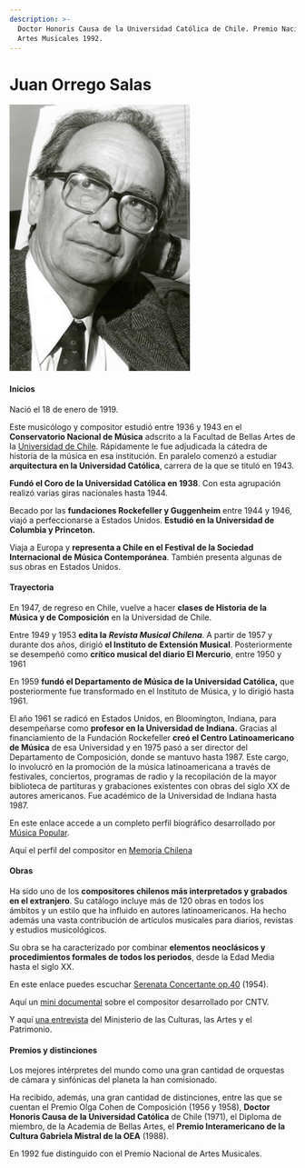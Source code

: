 ```yaml
---
description: >-
  Doctor Honoris Causa de la Universidad Católica de Chile. Premio Nacional de
  Artes Musicales 1992.
---
```


# Juan Orrego Salas

![Juan Orrego Salas. Foto: Universidad Cat&#xF3;lica.](../../.gitbook/assets/juanorrregosalas.jpg)

#### Inicios

Nació el 18 de enero de 1919.

Este musicólogo y compositor estudió entre 1936 y 1943 en el **Conservatorio Nacional de Música** adscrito a la Facultad de Bellas Artes de la [Universidad de Chile](http://www.uchile.cl/portal/presentacion/historia/grandes-figuras/premios-nacionales/musica/6609/juan-orrego-salas). Rápidamente le fue adjudicada la cátedra de historia de la música en esa institución. En paralelo comenzó a estudiar **arquitectura en la Universidad Católica**, carrera de la que se tituló en 1943.

**Fundó el Coro de la Universidad Católica en 1938**. Con esta agrupación realizó varias giras nacionales hasta 1944.

Becado por las **fundaciones Rockefeller y Guggenheim** entre 1944 y 1946, viajó a perfeccionarse a Estados Unidos. **Estudió en la Universidad de Columbia y Princeton.**

Viaja a Europa y **representa a Chile en el Festival de la Sociedad Internacional de Música Contemporánea**. También presenta algunas de sus obras en Estados Unidos. 

#### Trayectoria

En 1947, de regreso en Chile, vuelve a hacer **clases de Historia de la Música y de Composición** en la Universidad de Chile.

Entre 1949 y 1953 **edita la** _**Revista Musical Chilena**_. A partir de 1957 y durante dos años, dirigió **el Instituto de Extensión Musical**. Posteriormente se desempeñó como **crítico musical del diario El Mercurio**, entre 1950 y 1961

En 1959 **fundó el Departamento de Música de la Universidad Católica,** que posteriormente fue transformado en el Instituto de Música, y lo dirigió hasta 1961.

El año 1961 se radicó en Estados Unidos, en Bloomington, Indiana, para desempeñarse como **profesor en la Universidad de Indiana.** Gracias al financiamiento de la Fundación Rockefeller **creó el Centro Latinoamericano de Música** de esa Universidad y en 1975 pasó a ser director del Departamento de Composición, donde se mantuvo hasta 1987. Este cargo, lo involucró en la promoción de la música latinoamericana a través de festivales, conciertos, programas de radio y la recopilación de la mayor biblioteca de partituras y grabaciones existentes con obras del siglo XX de autores americanos. Fue académico de la Universidad de Indiana hasta 1987.

En este enlace accede a un completo perfil biográfico desarrollado por [Música Popular](http://www.musicapopular.cl/artista/juan-orrego-salas/).

Aquí el perfil del compositor en [Memoria Chilena](http://www.memoriachilena.gob.cl/602/w3-article-97011.html)

#### Obras

Ha sido uno de los **compositores chilenos más interpretados y grabados en el extranjero**. Su catálogo incluye más de 120 obras en todos los ámbitos y un estilo que ha influido en autores latinoamericanos. Ha hecho además una vasta contribución de artículos musicales para diarios, revistas y estudios musicológicos.

Su obra se ha caracterizado por combinar **elementos neoclásicos y procedimientos formales de todos los periodos**, desde la Edad Media hasta el siglo XX. 

En este enlace puedes escuchar [Serenata Concertante op.40](https://www.youtube.com/watch?v=YCWhCyLtxUY) \(1954\).

Aquí un [mini documental](https://infantil.cntv.cl/videos/juan-orrego-salas-0) sobre el compositor desarrollado por CNTV.

Y aquí [una entrevista](https://www.cultura.gob.cl/eventos-actividades/maestro-juan-orrego-salas-jorge-pena-hen-fue-un-hombre-muy-visionario/) del Ministerio de las Culturas, las Artes y el Patrimonio.

#### Premios y distinciones

Los mejores intérpretes del mundo como una gran cantidad de orquestas de cámara y sinfónicas del planeta la han comisionado.

Ha recibido, además, una gran cantidad de distinciones, entre las que se cuentan el Premio Olga Cohen de Composición \(1956 y 1958\), **Doctor Honoris Causa de la Universidad Católica** de Chile \(1971\), el Diploma de miembro, de la Academia de Bellas Artes, el **Premio Interamericano de la Cultura Gabriela Mistral de la OEA** \(1988\).

En 1992 fue distinguido con el Premio Nacional de Artes Musicales.

